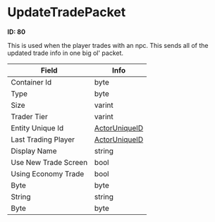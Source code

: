 # UpdateTradePacket

__ID: 80__

This is used when the player trades with an npc. This sends all of the updated trade info in one big ol' packet.

<table><thead><tr><th>Field</th><th>Info</th></tr></thead><tbody>
<tr><td>Container Id</td><td>byte</td></tr>
<tr><td>Type</td><td>byte</td></tr>
<tr><td>Size</td><td>varint</td></tr>
<tr><td>Trader Tier</td><td>varint</td></tr>
<tr><td>Entity Unique Id</td><td><a href="../types/ActorUniqueID.md">ActorUniqueID</a></td></tr>
<tr><td>Last Trading Player</td><td><a href="../types/ActorUniqueID.md">ActorUniqueID</a></td></tr>
<tr><td>Display Name</td><td>string</td></tr>
<tr><td>Use New Trade Screen</td><td>bool</td></tr>
<tr><td>Using Economy Trade</td><td>bool</td></tr>
<tr><td>Byte</td><td>byte</td></tr>
<tr><td>String</td><td>string</td></tr>
<tr><td>Byte</td><td>byte</td></tr>
</tbody></table>